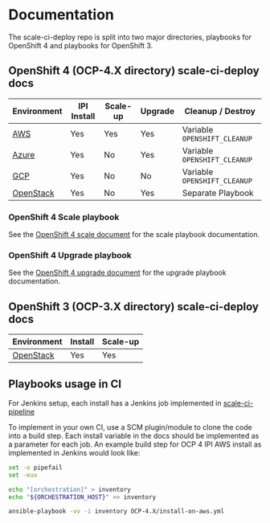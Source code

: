 # Documentation

The scale-ci-deploy repo is split into two major directories, playbooks for OpenShift 4 and playbooks for OpenShift 3.

## OpenShift 4 (OCP-4.X directory) scale-ci-deploy docs

| Environment              | IPI Install | Scale-up | Upgrade | Cleanup / Destroy            |
| ------------------------ | ----------- | -------- | ------- | ---------------------------- |
| [AWS](ocp4_aws.md)       | Yes         | Yes      | Yes     | Variable `OPENSHIFT_CLEANUP` |
| [Azure](ocp4_azure.md)   | Yes         | No       | Yes     | Variable `OPENSHIFT_CLEANUP` |
| [GCP](ocp4_gcp.md)       | Yes         | No       | No      | Variable `OPENSHIFT_CLEANUP` |
| [OpenStack](ocp4_osp.md) | Yes         | No       | Yes     | Separate Playbook            |

### OpenShift 4 Scale playbook

See the [OpenShift 4 scale document](ocp4_scale.md) for the scale playbook documentation.

### OpenShift 4 Upgrade playbook

See the [OpenShift 4 upgrade document](ocp4_upgrade.md) for the upgrade playbook documentation.

## OpenShift 3 (OCP-3.X directory) scale-ci-deploy docs

| Environment              | Install | Scale-up |
| ------------------------ | ------- | -------- |
| [OpenStack](ocp3_osp.md) | Yes     | Yes      |

## Playbooks usage in CI

For Jenkins setup, each install has a Jenkins job implemented in [scale-ci-pipeline](https://github.com/openshift-scale/scale-ci-pipeline)

To implement in your own CI, use a SCM plugin/module to clone the code into a build step. Each install variable in the docs should be implemented as a parameter for each job. An example build step for OCP 4 IPI AWS install as implemented in Jenkins would look like:

```sh
set -o pipefail
set -eux

echo "[orchestration]" > inventory
echo "${ORCHESTRATION_HOST}" >> inventory

ansible-playbook -vv -i inventory OCP-4.X/install-on-aws.yml
```
